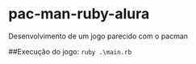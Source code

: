 # pac-man-ruby-alura
Desenvolvimento de um jogo parecido com o pacman

##Execução do jogo: 
`ruby .\main.rb`
